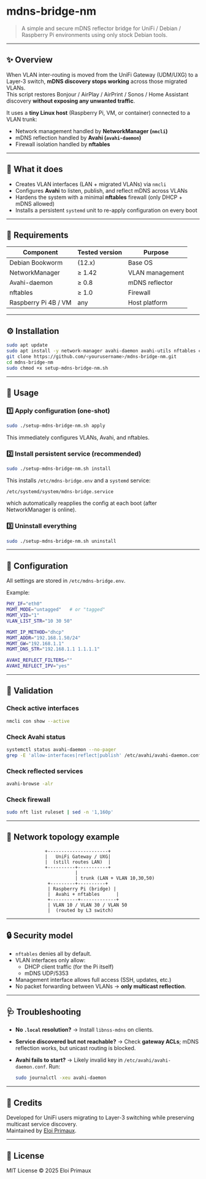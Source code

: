 # mdns-bridge-nm
> A simple and secure mDNS reflector bridge for UniFi / Debian / Raspberry Pi environments using only stock Debian tools.

---

## ✨ Overview

When VLAN inter-routing is moved from the UniFi Gateway (UDM/UXG) to a Layer-3 switch, **mDNS discovery stops working** across those migrated VLANs.  
This script restores Bonjour / AirPlay / AirPrint / Sonos / Home Assistant discovery **without exposing any unwanted traffic**.

It uses a **tiny Linux host** (Raspberry Pi, VM, or container) connected to a VLAN trunk:
- Network management handled by **NetworkManager (`nmcli`)**
- mDNS reflection handled by **Avahi (`avahi-daemon`)**
- Firewall isolation handled by **nftables**

---

## 🧩 What it does

- Creates VLAN interfaces (LAN + migrated VLANs) via `nmcli`
- Configures **Avahi** to listen, publish, and reflect mDNS across VLANs
- Hardens the system with a minimal **nftables** firewall (only DHCP + mDNS allowed)
- Installs a persistent `systemd` unit to re-apply configuration on every boot

---

## 🧰 Requirements

| Component | Tested version | Purpose |
|------------|----------------|----------|
| Debian Bookworm | (12.x) | Base OS |
| NetworkManager | ≥ 1.42 | VLAN management |
| Avahi-daemon | ≥ 0.8 | mDNS reflector |
| nftables | ≥ 1.0 | Firewall |
| Raspberry Pi 4B / VM | any | Host platform |

---

## ⚙️ Installation

```bash
sudo apt update
sudo apt install -y network-manager avahi-daemon avahi-utils nftables curl netcat-traditional
git clone https://github.com/<yourusername>/mdns-bridge-nm.git
cd mdns-bridge-nm
sudo chmod +x setup-mdns-bridge-nm.sh
```

---

## 🚀 Usage

### 1️⃣ Apply configuration (one-shot)
```bash
sudo ./setup-mdns-bridge-nm.sh apply
```
This immediately configures VLANs, Avahi, and nftables.

### 2️⃣ Install persistent service (recommended)
```bash
sudo ./setup-mdns-bridge-nm.sh install
```
This installs `/etc/mdns-bridge.env` and a `systemd` service:
```
/etc/systemd/system/mdns-bridge.service
```
which automatically reapplies the config at each boot (after NetworkManager is online).

### 3️⃣ Uninstall everything
```bash
sudo ./setup-mdns-bridge-nm.sh uninstall
```

---

## 🧾 Configuration

All settings are stored in `/etc/mdns-bridge.env`.

Example:
```bash
PHY_IF="eth0"
MGMT_MODE="untagged"   # or "tagged"
MGMT_VID="1"
VLAN_LIST_STR="10 30 50"

MGMT_IP_METHOD="dhcp"
MGMT_ADDR="192.168.1.50/24"
MGMT_GW="192.168.1.1"
MGMT_DNS_STR="192.168.1.1 1.1.1.1"

AVAHI_REFLECT_FILTERS=""
AVAHI_REFLECT_IPV="yes"
```

---

## 🧪 Validation

### Check active interfaces
```bash
nmcli con show --active
```

### Check Avahi status
```bash
systemctl status avahi-daemon --no-pager
grep -E 'allow-interfaces|reflect|publish' /etc/avahi/avahi-daemon.conf
```

### Check reflected services
```bash
avahi-browse -alr
```

### Check firewall
```bash
sudo nft list ruleset | sed -n '1,160p'
```

---

## 🧱 Network topology example

```
              +----------------------+
              |   UniFi Gateway / UXG|
              |  (still routes LAN)  |
              +----------+-----------+
                         |
                         | trunk (LAN + VLAN 10,30,50)
               +---------+----------+
               | Raspberry Pi (bridge) |
               |  Avahi + nftables      |
               +----------+-------------+
               | VLAN 10 / VLAN 30 / VLAN 50
               |  (routed by L3 switch)
```

---

## 🔒 Security model

- `nftables` denies all by default.
- VLAN interfaces only allow:
  - DHCP client traffic (for the Pi itself)
  - mDNS UDP/5353
- Management interface allows full access (SSH, updates, etc.)
- No packet forwarding between VLANs → **only multicast reflection**.

---

## 🩺 Troubleshooting

- **No `.local` resolution?**
  → Install `libnss-mdns` on clients.

- **Service discovered but not reachable?**
  → Check **gateway ACLs**; mDNS reflection works, but unicast routing is blocked.

- **Avahi fails to start?**
  → Likely invalid key in `/etc/avahi/avahi-daemon.conf`. Run:
    ```bash
    sudo journalctl -xeu avahi-daemon
    ```

---

## 🧠 Credits

Developed for UniFi users migrating to Layer-3 switching while preserving multicast service discovery.  
Maintained by [Eloi Primaux](https://github.com/<yourusername>).

---

## 📜 License

MIT License © 2025 Eloi Primaux

